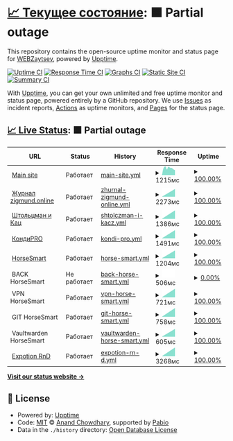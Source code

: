 # [📈 Текущее состояние](https://up.zaitsv.dev): <!--live status--> **🟧 Partial outage**

This repository contains the open-source uptime monitor and status page for [WEBZaytsev](https://webzaytsev.ru), powered by [Upptime](https://github.com/upptime/upptime).

[![Uptime CI](https://github.com/WEBzaytsev/upptime/workflows/Uptime%20CI/badge.svg)](https://github.com/WEBzaytsev/upptime/actions?query=workflow%3A%22Uptime+CI%22)
[![Response Time CI](https://github.com/WEBzaytsev/upptime/workflows/Response%20Time%20CI/badge.svg)](https://github.com/WEBzaytsev/upptime/actions?query=workflow%3A%22Response+Time+CI%22)
[![Graphs CI](https://github.com/WEBzaytsev/upptime/workflows/Graphs%20CI/badge.svg)](https://github.com/WEBzaytsev/upptime/actions?query=workflow%3A%22Graphs+CI%22)
[![Static Site CI](https://github.com/WEBzaytsev/upptime/workflows/Static%20Site%20CI/badge.svg)](https://github.com/WEBzaytsev/upptime/actions?query=workflow%3A%22Static+Site+CI%22)
[![Summary CI](https://github.com/WEBzaytsev/upptime/workflows/Summary%20CI/badge.svg)](https://github.com/WEBzaytsev/upptime/actions?query=workflow%3A%22Summary+CI%22)

With [Upptime](https://upptime.js.org), you can get your own unlimited and free uptime monitor and status page, powered entirely by a GitHub repository. We use [Issues](https://github.com/WEBzaytsev/upptime/issues) as incident reports, [Actions](https://github.com/WEBzaytsev/upptime/actions) as uptime monitors, and [Pages](https://up.zaitsv.dev) for the status page.

## [📈 Live Status](https://demo.upptime.js.org): <!--live status--> **🟧 Partial outage**

<!--start: status pages-->
<!-- This summary is generated by Upptime (https://github.com/upptime/upptime) -->
<!-- Do not edit this manually, your changes will be overwritten -->
<!-- prettier-ignore -->
| URL | Status | History | Response Time | Uptime |
| --- | ------ | ------- | ------------- | ------ |
| <img alt="" src="https://icons.duckduckgo.com/ip3/webzaytsev.ru.ico" height="13"> [Main site](https://webzaytsev.ru) | Работает | [main-site.yml](https://github.com/WEBzaytsev/upptime/commits/HEAD/history/main-site.yml) | <details><summary><img alt="Response time graph" src="./graphs/main-site/response-time-week.png" height="20"> 1215мс</summary><br><a href="https://up.zaitsv.dev/history/main-site"><img alt="Response time 1656" src="https://img.shields.io/endpoint?url=https%3A%2F%2Fraw.githubusercontent.com%2FWEBzaytsev%2Fupptime%2FHEAD%2Fapi%2Fmain-site%2Fresponse-time.json"></a><br><a href="https://up.zaitsv.dev/history/main-site"><img alt="24-hour response time 974" src="https://img.shields.io/endpoint?url=https%3A%2F%2Fraw.githubusercontent.com%2FWEBzaytsev%2Fupptime%2FHEAD%2Fapi%2Fmain-site%2Fresponse-time-day.json"></a><br><a href="https://up.zaitsv.dev/history/main-site"><img alt="7-day response time 1215" src="https://img.shields.io/endpoint?url=https%3A%2F%2Fraw.githubusercontent.com%2FWEBzaytsev%2Fupptime%2FHEAD%2Fapi%2Fmain-site%2Fresponse-time-week.json"></a><br><a href="https://up.zaitsv.dev/history/main-site"><img alt="30-day response time 1261" src="https://img.shields.io/endpoint?url=https%3A%2F%2Fraw.githubusercontent.com%2FWEBzaytsev%2Fupptime%2FHEAD%2Fapi%2Fmain-site%2Fresponse-time-month.json"></a><br><a href="https://up.zaitsv.dev/history/main-site"><img alt="1-year response time 1656" src="https://img.shields.io/endpoint?url=https%3A%2F%2Fraw.githubusercontent.com%2FWEBzaytsev%2Fupptime%2FHEAD%2Fapi%2Fmain-site%2Fresponse-time-year.json"></a></details> | <details><summary><a href="https://up.zaitsv.dev/history/main-site">100.00%</a></summary><a href="https://up.zaitsv.dev/history/main-site"><img alt="All-time uptime 93.71%" src="https://img.shields.io/endpoint?url=https%3A%2F%2Fraw.githubusercontent.com%2FWEBzaytsev%2Fupptime%2FHEAD%2Fapi%2Fmain-site%2Fuptime.json"></a><br><a href="https://up.zaitsv.dev/history/main-site"><img alt="24-hour uptime 100.00%" src="https://img.shields.io/endpoint?url=https%3A%2F%2Fraw.githubusercontent.com%2FWEBzaytsev%2Fupptime%2FHEAD%2Fapi%2Fmain-site%2Fuptime-day.json"></a><br><a href="https://up.zaitsv.dev/history/main-site"><img alt="7-day uptime 100.00%" src="https://img.shields.io/endpoint?url=https%3A%2F%2Fraw.githubusercontent.com%2FWEBzaytsev%2Fupptime%2FHEAD%2Fapi%2Fmain-site%2Fuptime-week.json"></a><br><a href="https://up.zaitsv.dev/history/main-site"><img alt="30-day uptime 99.93%" src="https://img.shields.io/endpoint?url=https%3A%2F%2Fraw.githubusercontent.com%2FWEBzaytsev%2Fupptime%2FHEAD%2Fapi%2Fmain-site%2Fuptime-month.json"></a><br><a href="https://up.zaitsv.dev/history/main-site"><img alt="1-year uptime 93.71%" src="https://img.shields.io/endpoint?url=https%3A%2F%2Fraw.githubusercontent.com%2FWEBzaytsev%2Fupptime%2FHEAD%2Fapi%2Fmain-site%2Fuptime-year.json"></a></details>
| <img alt="" src="https://icons.duckduckgo.com/ip3/zigmund.online.ico" height="13"> [Журнал zigmund.online](https://zigmund.online/journal) | Работает | [zhurnal-zigmund-online.yml](https://github.com/WEBzaytsev/upptime/commits/HEAD/history/zhurnal-zigmund-online.yml) | <details><summary><img alt="Response time graph" src="./graphs/zhurnal-zigmund-online/response-time-week.png" height="20"> 2273мс</summary><br><a href="https://up.zaitsv.dev/history/zhurnal-zigmund-online"><img alt="Response time 2273" src="https://img.shields.io/endpoint?url=https%3A%2F%2Fraw.githubusercontent.com%2FWEBzaytsev%2Fupptime%2FHEAD%2Fapi%2Fzhurnal-zigmund-online%2Fresponse-time.json"></a><br><a href="https://up.zaitsv.dev/history/zhurnal-zigmund-online"><img alt="24-hour response time 2273" src="https://img.shields.io/endpoint?url=https%3A%2F%2Fraw.githubusercontent.com%2FWEBzaytsev%2Fupptime%2FHEAD%2Fapi%2Fzhurnal-zigmund-online%2Fresponse-time-day.json"></a><br><a href="https://up.zaitsv.dev/history/zhurnal-zigmund-online"><img alt="7-day response time 2273" src="https://img.shields.io/endpoint?url=https%3A%2F%2Fraw.githubusercontent.com%2FWEBzaytsev%2Fupptime%2FHEAD%2Fapi%2Fzhurnal-zigmund-online%2Fresponse-time-week.json"></a><br><a href="https://up.zaitsv.dev/history/zhurnal-zigmund-online"><img alt="30-day response time 2273" src="https://img.shields.io/endpoint?url=https%3A%2F%2Fraw.githubusercontent.com%2FWEBzaytsev%2Fupptime%2FHEAD%2Fapi%2Fzhurnal-zigmund-online%2Fresponse-time-month.json"></a><br><a href="https://up.zaitsv.dev/history/zhurnal-zigmund-online"><img alt="1-year response time 2273" src="https://img.shields.io/endpoint?url=https%3A%2F%2Fraw.githubusercontent.com%2FWEBzaytsev%2Fupptime%2FHEAD%2Fapi%2Fzhurnal-zigmund-online%2Fresponse-time-year.json"></a></details> | <details><summary><a href="https://up.zaitsv.dev/history/zhurnal-zigmund-online">100.00%</a></summary><a href="https://up.zaitsv.dev/history/zhurnal-zigmund-online"><img alt="All-time uptime 100.00%" src="https://img.shields.io/endpoint?url=https%3A%2F%2Fraw.githubusercontent.com%2FWEBzaytsev%2Fupptime%2FHEAD%2Fapi%2Fzhurnal-zigmund-online%2Fuptime.json"></a><br><a href="https://up.zaitsv.dev/history/zhurnal-zigmund-online"><img alt="24-hour uptime 100.00%" src="https://img.shields.io/endpoint?url=https%3A%2F%2Fraw.githubusercontent.com%2FWEBzaytsev%2Fupptime%2FHEAD%2Fapi%2Fzhurnal-zigmund-online%2Fuptime-day.json"></a><br><a href="https://up.zaitsv.dev/history/zhurnal-zigmund-online"><img alt="7-day uptime 100.00%" src="https://img.shields.io/endpoint?url=https%3A%2F%2Fraw.githubusercontent.com%2FWEBzaytsev%2Fupptime%2FHEAD%2Fapi%2Fzhurnal-zigmund-online%2Fuptime-week.json"></a><br><a href="https://up.zaitsv.dev/history/zhurnal-zigmund-online"><img alt="30-day uptime 100.00%" src="https://img.shields.io/endpoint?url=https%3A%2F%2Fraw.githubusercontent.com%2FWEBzaytsev%2Fupptime%2FHEAD%2Fapi%2Fzhurnal-zigmund-online%2Fuptime-month.json"></a><br><a href="https://up.zaitsv.dev/history/zhurnal-zigmund-online"><img alt="1-year uptime 100.00%" src="https://img.shields.io/endpoint?url=https%3A%2F%2Fraw.githubusercontent.com%2FWEBzaytsev%2Fupptime%2FHEAD%2Fapi%2Fzhurnal-zigmund-online%2Fuptime-year.json"></a></details>
| <img alt="" src="https://icons.duckduckgo.com/ip3/katz.ru.ico" height="13"> [Штольцман и Кац](https://katz.ru) | Работает | [shtolczman-i-kacz.yml](https://github.com/WEBzaytsev/upptime/commits/HEAD/history/shtolczman-i-kacz.yml) | <details><summary><img alt="Response time graph" src="./graphs/shtolczman-i-kacz/response-time-week.png" height="20"> 1386мс</summary><br><a href="https://up.zaitsv.dev/history/shtolczman-i-kacz"><img alt="Response time 1386" src="https://img.shields.io/endpoint?url=https%3A%2F%2Fraw.githubusercontent.com%2FWEBzaytsev%2Fupptime%2FHEAD%2Fapi%2Fshtolczman-i-kacz%2Fresponse-time.json"></a><br><a href="https://up.zaitsv.dev/history/shtolczman-i-kacz"><img alt="24-hour response time 1386" src="https://img.shields.io/endpoint?url=https%3A%2F%2Fraw.githubusercontent.com%2FWEBzaytsev%2Fupptime%2FHEAD%2Fapi%2Fshtolczman-i-kacz%2Fresponse-time-day.json"></a><br><a href="https://up.zaitsv.dev/history/shtolczman-i-kacz"><img alt="7-day response time 1386" src="https://img.shields.io/endpoint?url=https%3A%2F%2Fraw.githubusercontent.com%2FWEBzaytsev%2Fupptime%2FHEAD%2Fapi%2Fshtolczman-i-kacz%2Fresponse-time-week.json"></a><br><a href="https://up.zaitsv.dev/history/shtolczman-i-kacz"><img alt="30-day response time 1386" src="https://img.shields.io/endpoint?url=https%3A%2F%2Fraw.githubusercontent.com%2FWEBzaytsev%2Fupptime%2FHEAD%2Fapi%2Fshtolczman-i-kacz%2Fresponse-time-month.json"></a><br><a href="https://up.zaitsv.dev/history/shtolczman-i-kacz"><img alt="1-year response time 1386" src="https://img.shields.io/endpoint?url=https%3A%2F%2Fraw.githubusercontent.com%2FWEBzaytsev%2Fupptime%2FHEAD%2Fapi%2Fshtolczman-i-kacz%2Fresponse-time-year.json"></a></details> | <details><summary><a href="https://up.zaitsv.dev/history/shtolczman-i-kacz">100.00%</a></summary><a href="https://up.zaitsv.dev/history/shtolczman-i-kacz"><img alt="All-time uptime 100.00%" src="https://img.shields.io/endpoint?url=https%3A%2F%2Fraw.githubusercontent.com%2FWEBzaytsev%2Fupptime%2FHEAD%2Fapi%2Fshtolczman-i-kacz%2Fuptime.json"></a><br><a href="https://up.zaitsv.dev/history/shtolczman-i-kacz"><img alt="24-hour uptime 100.00%" src="https://img.shields.io/endpoint?url=https%3A%2F%2Fraw.githubusercontent.com%2FWEBzaytsev%2Fupptime%2FHEAD%2Fapi%2Fshtolczman-i-kacz%2Fuptime-day.json"></a><br><a href="https://up.zaitsv.dev/history/shtolczman-i-kacz"><img alt="7-day uptime 100.00%" src="https://img.shields.io/endpoint?url=https%3A%2F%2Fraw.githubusercontent.com%2FWEBzaytsev%2Fupptime%2FHEAD%2Fapi%2Fshtolczman-i-kacz%2Fuptime-week.json"></a><br><a href="https://up.zaitsv.dev/history/shtolczman-i-kacz"><img alt="30-day uptime 100.00%" src="https://img.shields.io/endpoint?url=https%3A%2F%2Fraw.githubusercontent.com%2FWEBzaytsev%2Fupptime%2FHEAD%2Fapi%2Fshtolczman-i-kacz%2Fuptime-month.json"></a><br><a href="https://up.zaitsv.dev/history/shtolczman-i-kacz"><img alt="1-year uptime 100.00%" src="https://img.shields.io/endpoint?url=https%3A%2F%2Fraw.githubusercontent.com%2FWEBzaytsev%2Fupptime%2FHEAD%2Fapi%2Fshtolczman-i-kacz%2Fuptime-year.json"></a></details>
| <img alt="" src="https://icons.duckduckgo.com/ip3/bestsurprise.ru.ico" height="13"> [КондиPRO](https://bestsurprise.ru) | Работает | [kondi-pro.yml](https://github.com/WEBzaytsev/upptime/commits/HEAD/history/kondi-pro.yml) | <details><summary><img alt="Response time graph" src="./graphs/kondi-pro/response-time-week.png" height="20"> 1491мс</summary><br><a href="https://up.zaitsv.dev/history/kondi-pro"><img alt="Response time 1491" src="https://img.shields.io/endpoint?url=https%3A%2F%2Fraw.githubusercontent.com%2FWEBzaytsev%2Fupptime%2FHEAD%2Fapi%2Fkondi-pro%2Fresponse-time.json"></a><br><a href="https://up.zaitsv.dev/history/kondi-pro"><img alt="24-hour response time 1491" src="https://img.shields.io/endpoint?url=https%3A%2F%2Fraw.githubusercontent.com%2FWEBzaytsev%2Fupptime%2FHEAD%2Fapi%2Fkondi-pro%2Fresponse-time-day.json"></a><br><a href="https://up.zaitsv.dev/history/kondi-pro"><img alt="7-day response time 1491" src="https://img.shields.io/endpoint?url=https%3A%2F%2Fraw.githubusercontent.com%2FWEBzaytsev%2Fupptime%2FHEAD%2Fapi%2Fkondi-pro%2Fresponse-time-week.json"></a><br><a href="https://up.zaitsv.dev/history/kondi-pro"><img alt="30-day response time 1491" src="https://img.shields.io/endpoint?url=https%3A%2F%2Fraw.githubusercontent.com%2FWEBzaytsev%2Fupptime%2FHEAD%2Fapi%2Fkondi-pro%2Fresponse-time-month.json"></a><br><a href="https://up.zaitsv.dev/history/kondi-pro"><img alt="1-year response time 1491" src="https://img.shields.io/endpoint?url=https%3A%2F%2Fraw.githubusercontent.com%2FWEBzaytsev%2Fupptime%2FHEAD%2Fapi%2Fkondi-pro%2Fresponse-time-year.json"></a></details> | <details><summary><a href="https://up.zaitsv.dev/history/kondi-pro">100.00%</a></summary><a href="https://up.zaitsv.dev/history/kondi-pro"><img alt="All-time uptime 100.00%" src="https://img.shields.io/endpoint?url=https%3A%2F%2Fraw.githubusercontent.com%2FWEBzaytsev%2Fupptime%2FHEAD%2Fapi%2Fkondi-pro%2Fuptime.json"></a><br><a href="https://up.zaitsv.dev/history/kondi-pro"><img alt="24-hour uptime 100.00%" src="https://img.shields.io/endpoint?url=https%3A%2F%2Fraw.githubusercontent.com%2FWEBzaytsev%2Fupptime%2FHEAD%2Fapi%2Fkondi-pro%2Fuptime-day.json"></a><br><a href="https://up.zaitsv.dev/history/kondi-pro"><img alt="7-day uptime 100.00%" src="https://img.shields.io/endpoint?url=https%3A%2F%2Fraw.githubusercontent.com%2FWEBzaytsev%2Fupptime%2FHEAD%2Fapi%2Fkondi-pro%2Fuptime-week.json"></a><br><a href="https://up.zaitsv.dev/history/kondi-pro"><img alt="30-day uptime 100.00%" src="https://img.shields.io/endpoint?url=https%3A%2F%2Fraw.githubusercontent.com%2FWEBzaytsev%2Fupptime%2FHEAD%2Fapi%2Fkondi-pro%2Fuptime-month.json"></a><br><a href="https://up.zaitsv.dev/history/kondi-pro"><img alt="1-year uptime 100.00%" src="https://img.shields.io/endpoint?url=https%3A%2F%2Fraw.githubusercontent.com%2FWEBzaytsev%2Fupptime%2FHEAD%2Fapi%2Fkondi-pro%2Fuptime-year.json"></a></details>
| <img alt="" src="https://icons.duckduckgo.com/ip3/horsesmart.store.ico" height="13"> [HorseSmart](https://horsesmart.store) | Работает | [horse-smart.yml](https://github.com/WEBzaytsev/upptime/commits/HEAD/history/horse-smart.yml) | <details><summary><img alt="Response time graph" src="./graphs/horse-smart/response-time-week.png" height="20"> 1204мс</summary><br><a href="https://up.zaitsv.dev/history/horse-smart"><img alt="Response time 1204" src="https://img.shields.io/endpoint?url=https%3A%2F%2Fraw.githubusercontent.com%2FWEBzaytsev%2Fupptime%2FHEAD%2Fapi%2Fhorse-smart%2Fresponse-time.json"></a><br><a href="https://up.zaitsv.dev/history/horse-smart"><img alt="24-hour response time 1204" src="https://img.shields.io/endpoint?url=https%3A%2F%2Fraw.githubusercontent.com%2FWEBzaytsev%2Fupptime%2FHEAD%2Fapi%2Fhorse-smart%2Fresponse-time-day.json"></a><br><a href="https://up.zaitsv.dev/history/horse-smart"><img alt="7-day response time 1204" src="https://img.shields.io/endpoint?url=https%3A%2F%2Fraw.githubusercontent.com%2FWEBzaytsev%2Fupptime%2FHEAD%2Fapi%2Fhorse-smart%2Fresponse-time-week.json"></a><br><a href="https://up.zaitsv.dev/history/horse-smart"><img alt="30-day response time 1204" src="https://img.shields.io/endpoint?url=https%3A%2F%2Fraw.githubusercontent.com%2FWEBzaytsev%2Fupptime%2FHEAD%2Fapi%2Fhorse-smart%2Fresponse-time-month.json"></a><br><a href="https://up.zaitsv.dev/history/horse-smart"><img alt="1-year response time 1204" src="https://img.shields.io/endpoint?url=https%3A%2F%2Fraw.githubusercontent.com%2FWEBzaytsev%2Fupptime%2FHEAD%2Fapi%2Fhorse-smart%2Fresponse-time-year.json"></a></details> | <details><summary><a href="https://up.zaitsv.dev/history/horse-smart">100.00%</a></summary><a href="https://up.zaitsv.dev/history/horse-smart"><img alt="All-time uptime 100.00%" src="https://img.shields.io/endpoint?url=https%3A%2F%2Fraw.githubusercontent.com%2FWEBzaytsev%2Fupptime%2FHEAD%2Fapi%2Fhorse-smart%2Fuptime.json"></a><br><a href="https://up.zaitsv.dev/history/horse-smart"><img alt="24-hour uptime 100.00%" src="https://img.shields.io/endpoint?url=https%3A%2F%2Fraw.githubusercontent.com%2FWEBzaytsev%2Fupptime%2FHEAD%2Fapi%2Fhorse-smart%2Fuptime-day.json"></a><br><a href="https://up.zaitsv.dev/history/horse-smart"><img alt="7-day uptime 100.00%" src="https://img.shields.io/endpoint?url=https%3A%2F%2Fraw.githubusercontent.com%2FWEBzaytsev%2Fupptime%2FHEAD%2Fapi%2Fhorse-smart%2Fuptime-week.json"></a><br><a href="https://up.zaitsv.dev/history/horse-smart"><img alt="30-day uptime 100.00%" src="https://img.shields.io/endpoint?url=https%3A%2F%2Fraw.githubusercontent.com%2FWEBzaytsev%2Fupptime%2FHEAD%2Fapi%2Fhorse-smart%2Fuptime-month.json"></a><br><a href="https://up.zaitsv.dev/history/horse-smart"><img alt="1-year uptime 100.00%" src="https://img.shields.io/endpoint?url=https%3A%2F%2Fraw.githubusercontent.com%2FWEBzaytsev%2Fupptime%2FHEAD%2Fapi%2Fhorse-smart%2Fuptime-year.json"></a></details>
| <img alt="" src="https://icons.duckduckgo.com/ip3/null.ico" height="13"> BACK HorseSmart | Не работает | [back-horse-smart.yml](https://github.com/WEBzaytsev/upptime/commits/HEAD/history/back-horse-smart.yml) | <details><summary><img alt="Response time graph" src="./graphs/back-horse-smart/response-time-week.png" height="20"> 506мс</summary><br><a href="https://up.zaitsv.dev/history/back-horse-smart"><img alt="Response time 506" src="https://img.shields.io/endpoint?url=https%3A%2F%2Fraw.githubusercontent.com%2FWEBzaytsev%2Fupptime%2FHEAD%2Fapi%2Fback-horse-smart%2Fresponse-time.json"></a><br><a href="https://up.zaitsv.dev/history/back-horse-smart"><img alt="24-hour response time 506" src="https://img.shields.io/endpoint?url=https%3A%2F%2Fraw.githubusercontent.com%2FWEBzaytsev%2Fupptime%2FHEAD%2Fapi%2Fback-horse-smart%2Fresponse-time-day.json"></a><br><a href="https://up.zaitsv.dev/history/back-horse-smart"><img alt="7-day response time 506" src="https://img.shields.io/endpoint?url=https%3A%2F%2Fraw.githubusercontent.com%2FWEBzaytsev%2Fupptime%2FHEAD%2Fapi%2Fback-horse-smart%2Fresponse-time-week.json"></a><br><a href="https://up.zaitsv.dev/history/back-horse-smart"><img alt="30-day response time 506" src="https://img.shields.io/endpoint?url=https%3A%2F%2Fraw.githubusercontent.com%2FWEBzaytsev%2Fupptime%2FHEAD%2Fapi%2Fback-horse-smart%2Fresponse-time-month.json"></a><br><a href="https://up.zaitsv.dev/history/back-horse-smart"><img alt="1-year response time 506" src="https://img.shields.io/endpoint?url=https%3A%2F%2Fraw.githubusercontent.com%2FWEBzaytsev%2Fupptime%2FHEAD%2Fapi%2Fback-horse-smart%2Fresponse-time-year.json"></a></details> | <details><summary><a href="https://up.zaitsv.dev/history/back-horse-smart">0.00%</a></summary><a href="https://up.zaitsv.dev/history/back-horse-smart"><img alt="All-time uptime 0.00%" src="https://img.shields.io/endpoint?url=https%3A%2F%2Fraw.githubusercontent.com%2FWEBzaytsev%2Fupptime%2FHEAD%2Fapi%2Fback-horse-smart%2Fuptime.json"></a><br><a href="https://up.zaitsv.dev/history/back-horse-smart"><img alt="24-hour uptime 0.00%" src="https://img.shields.io/endpoint?url=https%3A%2F%2Fraw.githubusercontent.com%2FWEBzaytsev%2Fupptime%2FHEAD%2Fapi%2Fback-horse-smart%2Fuptime-day.json"></a><br><a href="https://up.zaitsv.dev/history/back-horse-smart"><img alt="7-day uptime 0.00%" src="https://img.shields.io/endpoint?url=https%3A%2F%2Fraw.githubusercontent.com%2FWEBzaytsev%2Fupptime%2FHEAD%2Fapi%2Fback-horse-smart%2Fuptime-week.json"></a><br><a href="https://up.zaitsv.dev/history/back-horse-smart"><img alt="30-day uptime 0.00%" src="https://img.shields.io/endpoint?url=https%3A%2F%2Fraw.githubusercontent.com%2FWEBzaytsev%2Fupptime%2FHEAD%2Fapi%2Fback-horse-smart%2Fuptime-month.json"></a><br><a href="https://up.zaitsv.dev/history/back-horse-smart"><img alt="1-year uptime 0.00%" src="https://img.shields.io/endpoint?url=https%3A%2F%2Fraw.githubusercontent.com%2FWEBzaytsev%2Fupptime%2FHEAD%2Fapi%2Fback-horse-smart%2Fuptime-year.json"></a></details>
| <img alt="" src="https://icons.duckduckgo.com/ip3/null.ico" height="13"> VPN HorseSmart | Работает | [vpn-horse-smart.yml](https://github.com/WEBzaytsev/upptime/commits/HEAD/history/vpn-horse-smart.yml) | <details><summary><img alt="Response time graph" src="./graphs/vpn-horse-smart/response-time-week.png" height="20"> 721мс</summary><br><a href="https://up.zaitsv.dev/history/vpn-horse-smart"><img alt="Response time 721" src="https://img.shields.io/endpoint?url=https%3A%2F%2Fraw.githubusercontent.com%2FWEBzaytsev%2Fupptime%2FHEAD%2Fapi%2Fvpn-horse-smart%2Fresponse-time.json"></a><br><a href="https://up.zaitsv.dev/history/vpn-horse-smart"><img alt="24-hour response time 721" src="https://img.shields.io/endpoint?url=https%3A%2F%2Fraw.githubusercontent.com%2FWEBzaytsev%2Fupptime%2FHEAD%2Fapi%2Fvpn-horse-smart%2Fresponse-time-day.json"></a><br><a href="https://up.zaitsv.dev/history/vpn-horse-smart"><img alt="7-day response time 721" src="https://img.shields.io/endpoint?url=https%3A%2F%2Fraw.githubusercontent.com%2FWEBzaytsev%2Fupptime%2FHEAD%2Fapi%2Fvpn-horse-smart%2Fresponse-time-week.json"></a><br><a href="https://up.zaitsv.dev/history/vpn-horse-smart"><img alt="30-day response time 721" src="https://img.shields.io/endpoint?url=https%3A%2F%2Fraw.githubusercontent.com%2FWEBzaytsev%2Fupptime%2FHEAD%2Fapi%2Fvpn-horse-smart%2Fresponse-time-month.json"></a><br><a href="https://up.zaitsv.dev/history/vpn-horse-smart"><img alt="1-year response time 721" src="https://img.shields.io/endpoint?url=https%3A%2F%2Fraw.githubusercontent.com%2FWEBzaytsev%2Fupptime%2FHEAD%2Fapi%2Fvpn-horse-smart%2Fresponse-time-year.json"></a></details> | <details><summary><a href="https://up.zaitsv.dev/history/vpn-horse-smart">100.00%</a></summary><a href="https://up.zaitsv.dev/history/vpn-horse-smart"><img alt="All-time uptime 100.00%" src="https://img.shields.io/endpoint?url=https%3A%2F%2Fraw.githubusercontent.com%2FWEBzaytsev%2Fupptime%2FHEAD%2Fapi%2Fvpn-horse-smart%2Fuptime.json"></a><br><a href="https://up.zaitsv.dev/history/vpn-horse-smart"><img alt="24-hour uptime 100.00%" src="https://img.shields.io/endpoint?url=https%3A%2F%2Fraw.githubusercontent.com%2FWEBzaytsev%2Fupptime%2FHEAD%2Fapi%2Fvpn-horse-smart%2Fuptime-day.json"></a><br><a href="https://up.zaitsv.dev/history/vpn-horse-smart"><img alt="7-day uptime 100.00%" src="https://img.shields.io/endpoint?url=https%3A%2F%2Fraw.githubusercontent.com%2FWEBzaytsev%2Fupptime%2FHEAD%2Fapi%2Fvpn-horse-smart%2Fuptime-week.json"></a><br><a href="https://up.zaitsv.dev/history/vpn-horse-smart"><img alt="30-day uptime 100.00%" src="https://img.shields.io/endpoint?url=https%3A%2F%2Fraw.githubusercontent.com%2FWEBzaytsev%2Fupptime%2FHEAD%2Fapi%2Fvpn-horse-smart%2Fuptime-month.json"></a><br><a href="https://up.zaitsv.dev/history/vpn-horse-smart"><img alt="1-year uptime 100.00%" src="https://img.shields.io/endpoint?url=https%3A%2F%2Fraw.githubusercontent.com%2FWEBzaytsev%2Fupptime%2FHEAD%2Fapi%2Fvpn-horse-smart%2Fuptime-year.json"></a></details>
| <img alt="" src="https://icons.duckduckgo.com/ip3/null.ico" height="13"> GIT HorseSmart | Работает | [git-horse-smart.yml](https://github.com/WEBzaytsev/upptime/commits/HEAD/history/git-horse-smart.yml) | <details><summary><img alt="Response time graph" src="./graphs/git-horse-smart/response-time-week.png" height="20"> 758мс</summary><br><a href="https://up.zaitsv.dev/history/git-horse-smart"><img alt="Response time 758" src="https://img.shields.io/endpoint?url=https%3A%2F%2Fraw.githubusercontent.com%2FWEBzaytsev%2Fupptime%2FHEAD%2Fapi%2Fgit-horse-smart%2Fresponse-time.json"></a><br><a href="https://up.zaitsv.dev/history/git-horse-smart"><img alt="24-hour response time 758" src="https://img.shields.io/endpoint?url=https%3A%2F%2Fraw.githubusercontent.com%2FWEBzaytsev%2Fupptime%2FHEAD%2Fapi%2Fgit-horse-smart%2Fresponse-time-day.json"></a><br><a href="https://up.zaitsv.dev/history/git-horse-smart"><img alt="7-day response time 758" src="https://img.shields.io/endpoint?url=https%3A%2F%2Fraw.githubusercontent.com%2FWEBzaytsev%2Fupptime%2FHEAD%2Fapi%2Fgit-horse-smart%2Fresponse-time-week.json"></a><br><a href="https://up.zaitsv.dev/history/git-horse-smart"><img alt="30-day response time 758" src="https://img.shields.io/endpoint?url=https%3A%2F%2Fraw.githubusercontent.com%2FWEBzaytsev%2Fupptime%2FHEAD%2Fapi%2Fgit-horse-smart%2Fresponse-time-month.json"></a><br><a href="https://up.zaitsv.dev/history/git-horse-smart"><img alt="1-year response time 758" src="https://img.shields.io/endpoint?url=https%3A%2F%2Fraw.githubusercontent.com%2FWEBzaytsev%2Fupptime%2FHEAD%2Fapi%2Fgit-horse-smart%2Fresponse-time-year.json"></a></details> | <details><summary><a href="https://up.zaitsv.dev/history/git-horse-smart">100.00%</a></summary><a href="https://up.zaitsv.dev/history/git-horse-smart"><img alt="All-time uptime 100.00%" src="https://img.shields.io/endpoint?url=https%3A%2F%2Fraw.githubusercontent.com%2FWEBzaytsev%2Fupptime%2FHEAD%2Fapi%2Fgit-horse-smart%2Fuptime.json"></a><br><a href="https://up.zaitsv.dev/history/git-horse-smart"><img alt="24-hour uptime 100.00%" src="https://img.shields.io/endpoint?url=https%3A%2F%2Fraw.githubusercontent.com%2FWEBzaytsev%2Fupptime%2FHEAD%2Fapi%2Fgit-horse-smart%2Fuptime-day.json"></a><br><a href="https://up.zaitsv.dev/history/git-horse-smart"><img alt="7-day uptime 100.00%" src="https://img.shields.io/endpoint?url=https%3A%2F%2Fraw.githubusercontent.com%2FWEBzaytsev%2Fupptime%2FHEAD%2Fapi%2Fgit-horse-smart%2Fuptime-week.json"></a><br><a href="https://up.zaitsv.dev/history/git-horse-smart"><img alt="30-day uptime 100.00%" src="https://img.shields.io/endpoint?url=https%3A%2F%2Fraw.githubusercontent.com%2FWEBzaytsev%2Fupptime%2FHEAD%2Fapi%2Fgit-horse-smart%2Fuptime-month.json"></a><br><a href="https://up.zaitsv.dev/history/git-horse-smart"><img alt="1-year uptime 100.00%" src="https://img.shields.io/endpoint?url=https%3A%2F%2Fraw.githubusercontent.com%2FWEBzaytsev%2Fupptime%2FHEAD%2Fapi%2Fgit-horse-smart%2Fuptime-year.json"></a></details>
| <img alt="" src="https://icons.duckduckgo.com/ip3/null.ico" height="13"> Vaultwarden HorseSmart | Работает | [vaultwarden-horse-smart.yml](https://github.com/WEBzaytsev/upptime/commits/HEAD/history/vaultwarden-horse-smart.yml) | <details><summary><img alt="Response time graph" src="./graphs/vaultwarden-horse-smart/response-time-week.png" height="20"> 605мс</summary><br><a href="https://up.zaitsv.dev/history/vaultwarden-horse-smart"><img alt="Response time 605" src="https://img.shields.io/endpoint?url=https%3A%2F%2Fraw.githubusercontent.com%2FWEBzaytsev%2Fupptime%2FHEAD%2Fapi%2Fvaultwarden-horse-smart%2Fresponse-time.json"></a><br><a href="https://up.zaitsv.dev/history/vaultwarden-horse-smart"><img alt="24-hour response time 605" src="https://img.shields.io/endpoint?url=https%3A%2F%2Fraw.githubusercontent.com%2FWEBzaytsev%2Fupptime%2FHEAD%2Fapi%2Fvaultwarden-horse-smart%2Fresponse-time-day.json"></a><br><a href="https://up.zaitsv.dev/history/vaultwarden-horse-smart"><img alt="7-day response time 605" src="https://img.shields.io/endpoint?url=https%3A%2F%2Fraw.githubusercontent.com%2FWEBzaytsev%2Fupptime%2FHEAD%2Fapi%2Fvaultwarden-horse-smart%2Fresponse-time-week.json"></a><br><a href="https://up.zaitsv.dev/history/vaultwarden-horse-smart"><img alt="30-day response time 605" src="https://img.shields.io/endpoint?url=https%3A%2F%2Fraw.githubusercontent.com%2FWEBzaytsev%2Fupptime%2FHEAD%2Fapi%2Fvaultwarden-horse-smart%2Fresponse-time-month.json"></a><br><a href="https://up.zaitsv.dev/history/vaultwarden-horse-smart"><img alt="1-year response time 605" src="https://img.shields.io/endpoint?url=https%3A%2F%2Fraw.githubusercontent.com%2FWEBzaytsev%2Fupptime%2FHEAD%2Fapi%2Fvaultwarden-horse-smart%2Fresponse-time-year.json"></a></details> | <details><summary><a href="https://up.zaitsv.dev/history/vaultwarden-horse-smart">100.00%</a></summary><a href="https://up.zaitsv.dev/history/vaultwarden-horse-smart"><img alt="All-time uptime 100.00%" src="https://img.shields.io/endpoint?url=https%3A%2F%2Fraw.githubusercontent.com%2FWEBzaytsev%2Fupptime%2FHEAD%2Fapi%2Fvaultwarden-horse-smart%2Fuptime.json"></a><br><a href="https://up.zaitsv.dev/history/vaultwarden-horse-smart"><img alt="24-hour uptime 100.00%" src="https://img.shields.io/endpoint?url=https%3A%2F%2Fraw.githubusercontent.com%2FWEBzaytsev%2Fupptime%2FHEAD%2Fapi%2Fvaultwarden-horse-smart%2Fuptime-day.json"></a><br><a href="https://up.zaitsv.dev/history/vaultwarden-horse-smart"><img alt="7-day uptime 100.00%" src="https://img.shields.io/endpoint?url=https%3A%2F%2Fraw.githubusercontent.com%2FWEBzaytsev%2Fupptime%2FHEAD%2Fapi%2Fvaultwarden-horse-smart%2Fuptime-week.json"></a><br><a href="https://up.zaitsv.dev/history/vaultwarden-horse-smart"><img alt="30-day uptime 100.00%" src="https://img.shields.io/endpoint?url=https%3A%2F%2Fraw.githubusercontent.com%2FWEBzaytsev%2Fupptime%2FHEAD%2Fapi%2Fvaultwarden-horse-smart%2Fuptime-month.json"></a><br><a href="https://up.zaitsv.dev/history/vaultwarden-horse-smart"><img alt="1-year uptime 100.00%" src="https://img.shields.io/endpoint?url=https%3A%2F%2Fraw.githubusercontent.com%2FWEBzaytsev%2Fupptime%2FHEAD%2Fapi%2Fvaultwarden-horse-smart%2Fuptime-year.json"></a></details>
| <img alt="" src="https://icons.duckduckgo.com/ip3/expotion.tech.ico" height="13"> [Expotion RnD](https://expotion.tech) | Работает | [expotion-rn-d.yml](https://github.com/WEBzaytsev/upptime/commits/HEAD/history/expotion-rn-d.yml) | <details><summary><img alt="Response time graph" src="./graphs/expotion-rn-d/response-time-week.png" height="20"> 3268мс</summary><br><a href="https://up.zaitsv.dev/history/expotion-rn-d"><img alt="Response time 3268" src="https://img.shields.io/endpoint?url=https%3A%2F%2Fraw.githubusercontent.com%2FWEBzaytsev%2Fupptime%2FHEAD%2Fapi%2Fexpotion-rn-d%2Fresponse-time.json"></a><br><a href="https://up.zaitsv.dev/history/expotion-rn-d"><img alt="24-hour response time 3268" src="https://img.shields.io/endpoint?url=https%3A%2F%2Fraw.githubusercontent.com%2FWEBzaytsev%2Fupptime%2FHEAD%2Fapi%2Fexpotion-rn-d%2Fresponse-time-day.json"></a><br><a href="https://up.zaitsv.dev/history/expotion-rn-d"><img alt="7-day response time 3268" src="https://img.shields.io/endpoint?url=https%3A%2F%2Fraw.githubusercontent.com%2FWEBzaytsev%2Fupptime%2FHEAD%2Fapi%2Fexpotion-rn-d%2Fresponse-time-week.json"></a><br><a href="https://up.zaitsv.dev/history/expotion-rn-d"><img alt="30-day response time 3268" src="https://img.shields.io/endpoint?url=https%3A%2F%2Fraw.githubusercontent.com%2FWEBzaytsev%2Fupptime%2FHEAD%2Fapi%2Fexpotion-rn-d%2Fresponse-time-month.json"></a><br><a href="https://up.zaitsv.dev/history/expotion-rn-d"><img alt="1-year response time 3268" src="https://img.shields.io/endpoint?url=https%3A%2F%2Fraw.githubusercontent.com%2FWEBzaytsev%2Fupptime%2FHEAD%2Fapi%2Fexpotion-rn-d%2Fresponse-time-year.json"></a></details> | <details><summary><a href="https://up.zaitsv.dev/history/expotion-rn-d">100.00%</a></summary><a href="https://up.zaitsv.dev/history/expotion-rn-d"><img alt="All-time uptime 100.00%" src="https://img.shields.io/endpoint?url=https%3A%2F%2Fraw.githubusercontent.com%2FWEBzaytsev%2Fupptime%2FHEAD%2Fapi%2Fexpotion-rn-d%2Fuptime.json"></a><br><a href="https://up.zaitsv.dev/history/expotion-rn-d"><img alt="24-hour uptime 100.00%" src="https://img.shields.io/endpoint?url=https%3A%2F%2Fraw.githubusercontent.com%2FWEBzaytsev%2Fupptime%2FHEAD%2Fapi%2Fexpotion-rn-d%2Fuptime-day.json"></a><br><a href="https://up.zaitsv.dev/history/expotion-rn-d"><img alt="7-day uptime 100.00%" src="https://img.shields.io/endpoint?url=https%3A%2F%2Fraw.githubusercontent.com%2FWEBzaytsev%2Fupptime%2FHEAD%2Fapi%2Fexpotion-rn-d%2Fuptime-week.json"></a><br><a href="https://up.zaitsv.dev/history/expotion-rn-d"><img alt="30-day uptime 100.00%" src="https://img.shields.io/endpoint?url=https%3A%2F%2Fraw.githubusercontent.com%2FWEBzaytsev%2Fupptime%2FHEAD%2Fapi%2Fexpotion-rn-d%2Fuptime-month.json"></a><br><a href="https://up.zaitsv.dev/history/expotion-rn-d"><img alt="1-year uptime 100.00%" src="https://img.shields.io/endpoint?url=https%3A%2F%2Fraw.githubusercontent.com%2FWEBzaytsev%2Fupptime%2FHEAD%2Fapi%2Fexpotion-rn-d%2Fuptime-year.json"></a></details>

<!--end: status pages-->

[**Visit our status website →**](https://up.zaitsv.dev)

## 📄 License

- Powered by: [Upptime](https://github.com/upptime/upptime)
- Code: [MIT](./LICENSE) © [Anand Chowdhary](https://anandchowdhary.com), supported by [Pabio](https://pabio.com)
- Data in the `./history` directory: [Open Database License](https://opendatacommons.org/licenses/odbl/1-0/)
